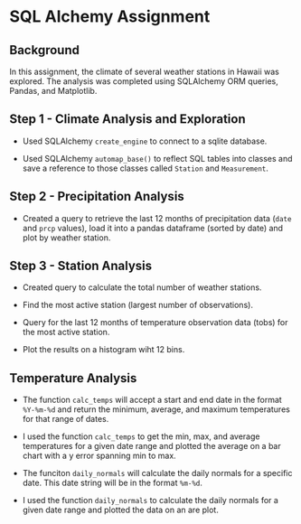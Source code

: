 # SQL Alchemy Assignment

## Background

In this assignment, the climate of several weather stations in Hawaii was explored. The analysis was completed using SQLAlchemy ORM queries, Pandas, and Matplotlib.


## Step 1 - Climate Analysis and Exploration

* Used SQLAlchemy `create_engine` to connect to a sqlite database.

* Used SQLAlchemy `automap_base()` to reflect SQL tables into classes and save a reference to those classes called `Station` and `Measurement`.

## Step 2 - Precipitation Analysis

* Created a query to retrieve the last 12 months of precipitation data (`date` and `prcp` values), load it into a pandas dataframe (sorted by date) and plot by weather station.

## Step 3 - Station Analysis

* Created query to calculate the total number of weather stations.

* Find the most active station (largest number of observations).

* Query for the last 12 months of temperature observation data (tobs) for the most active station.

* Plot the results on a histogram wiht 12 bins.

## Temperature Analysis

* The function `calc_temps` will accept a start and end date in the format `%Y-%m-%d` and return the minimum, average, and maximum temperatures for that range of dates.

* I used the function `calc_temps` to get the min, max, and average temperatures for a given date range and plotted the average on a bar chart with a y error spanning min to max. 

* The funciton  `daily_normals` will calculate the daily normals for a specific date. This date string will be in the format `%m-%d`. 

* I used the function  `daily_normals` to calculate the daily normals for a given date range and plotted the data on an are plot. 